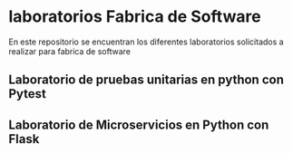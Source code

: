 # laboratorios Fabrica de Software
En este repositorio se encuentran los diferentes laboratorios solicitados a realizar para fabrica de software

## Laboratorio de pruebas unitarias en python con Pytest


## Laboratorio de Microservicios en Python con Flask
